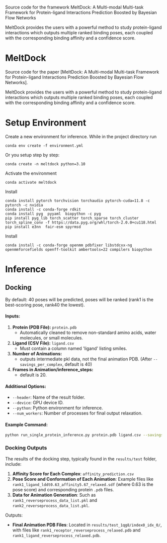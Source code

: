 Source code for the framework MeltDock: A Multi-modal Multi-task Framework for Protein-ligand Interactions Prediction Boosted by Bayesian Flow Networks

MeltDock provides the users with a powerful method to study protein-ligand interactions which outputs multiple ranked binding poses, each coupled with the corresponding binding affinity and a confidence score. 

# MeltDock
Source code for the paper [MeltDock: A Multi-modal Multi-task Framework for Protein-ligand Interactions Prediction Boosted by Bayesian Flow Networks].

MeltDock provides the users with a powerful method to study protein-ligand interactions which outputs multiple ranked binding poses, each coupled with the corresponding binding affinity and a confidence score. 


# Setup Environment

Create a new environment for inference. While in the project directory run 

    conda env create -f environment.yml

Or you setup step by step:

    conda create -n meltdock python=3.10

Activate the environment

    conda activate meltdock

Install
    
    conda install pytorch torchvision torchaudio pytorch-cuda=11.8 -c pytorch -c nvidia
    conda install -c conda-forge rdkit
    conda install pyg  pyyaml  biopython -c pyg
    pip install pyg_lib torch_scatter torch_sparse torch_cluster torch_spline_conv -f https://data.pyg.org/whl/torch-2.0.0+cu118.html
    pip install e3nn  fair-esm spyrmsd

Install

    conda install -c conda-forge openmm pdbfixer libstdcxx-ng openmmforcefields openff-toolkit ambertools=22 compilers biopython

# Inference

## Docking
By default: 40 poses will be predicted, poses will be ranked (rank1 is the best-scoring pose, rank40 the lowest).

#### Inputs:
1. **Protein (PDB File):** `protein.pdb` 
   - Automatically cleaned to remove non-standard amino acids, water molecules, or small molecules.
2. **Ligand (CSV File):** `ligand.csv` 
   - Must contain a column named 'ligand' listing smiles.
3. **Number of Animations:** 
   - outputs intermediate pkl data, not the final animation PDB. (After `--savings_per_complex`, default is 40)
4. **Frames in Animation/inference_steps:** 
   - default is 20.

#### Additional Options:
- `--header`: Name of the result folder.
- `--device`: GPU device ID.
- `--python`: Python environment for inference.
- `--num_workers`: Number of processes for final output relaxation.

#### Example Command:
```bash
python run_single_protein_inference.py protein.pdb ligand.csv --savings_per_complex 40 --inference_steps 20 --header test --device $1 --python /gxr/luwei/anaconda3/envs/dynamicbind/bin/python --relax_python /gxr/luwei/anaconda3/envs/relax/bin/python
```


### Docking Outputs
The results of the docking step, typically found in the `results/test` folder, include:

1. **Affinity Score for Each Complex**: `affinity_prediction.csv`
2. **Pose Score and Conformation of Each Animation**: Example files like `rank1_ligand_lddt0.63_affinity5.67_relaxed.sdf` (where 0.63 is the pose score) and corresponding protein `.pdb` files.
3. **Data for Animation Generation**: Such as `rank1_reverseprocess_data_list.pkl` and `rank2_reverseprocess_data_list.pkl`.


Outputs:
- **Final Animation PDB Files**: Located in `results/test_1qg8/index0_idx_0/`, with files like `rank1_receptor_reverseprocess_relaxed.pdb` and `rank1_ligand_reverseprocess_relaxed.pdb`.






